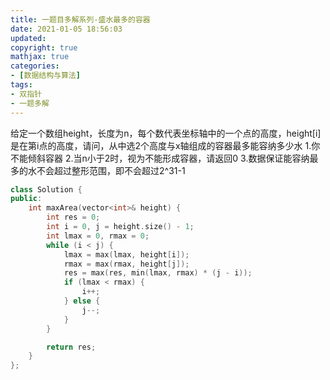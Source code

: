 ```yaml
---
title: 一题目多解系列-盛水最多的容器
date: 2021-01-05 18:56:03
updated:
copyright: true
mathjax: true
categories:
- [数据结构与算法]
tags: 
- 双指针
- 一题多解
---
```


给定一个数组height，长度为n，每个数代表坐标轴中的一个点的高度，height[i]是在第i点的高度，请问，从中选2个高度与x轴组成的容器最多能容纳多少水
1.你不能倾斜容器
2.当n小于2时，视为不能形成容器，请返回0
3.数据保证能容纳最多的水不会超过整形范围，即不会超过2^31-1

```cpp
class Solution {
public:
    int maxArea(vector<int>& height) {
        int res = 0;
        int i = 0, j = height.size() - 1;
        int lmax = 0, rmax = 0;
        while (i < j) {
            lmax = max(lmax, height[i]);
            rmax = max(rmax, height[j]);
            res = max(res, min(lmax, rmax) * (j - i));
            if (lmax < rmax) {
                i++;
            } else {
                j--;
            }
        }

        return res;
    }
};
```
